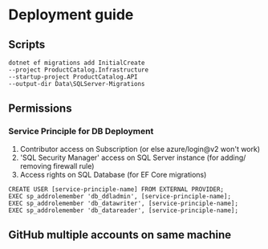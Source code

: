 # Deployment guide

## Scripts

```
dotnet ef migrations add InitialCreate
--project ProductCatalog.Infrastructure
--startup-project ProductCatalog.API
--output-dir Data\SQLServer-Migrations
```

## Permissions
### Service Principle for DB Deployment
1. Contributor access on Subscription (or else azure/login@v2 won't work)
2. 'SQL Security Manager' access on SQL Server instance (for adding/ removing firewall rule)
3. Access rights on SQL Database (for EF Core migrations)
```
CREATE USER [service-principle-name] FROM EXTERNAL PROVIDER;
EXEC sp_addrolemember 'db_ddladmin', [service-principle-name];
EXEC sp_addrolemember 'db_datawriter', [service-principle-name];
EXEC sp_addrolemember 'db_datareader', [service-principle-name];
```
## GitHub multiple accounts on same machine